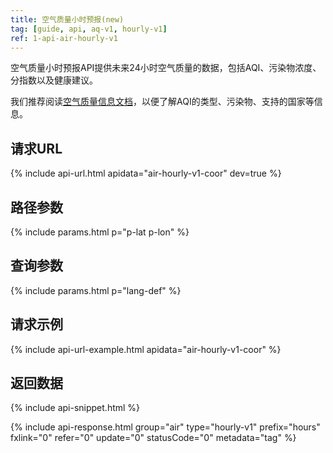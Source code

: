 ```yaml
---
title: 空气质量小时预报(new)
tag: [guide, api, aq-v1, hourly-v1]
ref: 1-api-air-hourly-v1
---
```


空气质量小时预报API提供未来24小时空气质量的数据，包括AQI、污染物浓度、分指数以及健康建议。

我们推荐阅读[空气质量信息文档](/docs/resource/air-info/)，以便了解AQI的类型、污染物、支持的国家等信息。

## 请求URL

{% include api-url.html apidata="air-hourly-v1-coor" dev=true %}

## 路径参数

{% include params.html p="p-lat p-lon" %}

## 查询参数

{% include params.html p="lang-def" %}

## 请求示例

{% include api-url-example.html apidata="air-hourly-v1-coor" %}

## 返回数据

{% include api-snippet.html %}

{% include api-response.html group="air" type="hourly-v1" prefix="hours" fxlink="0" refer="0" update="0" statusCode="0" metadata="tag"   %}
